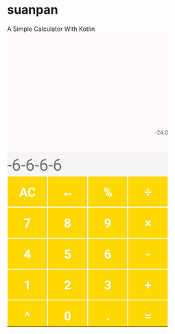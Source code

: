 # suanpan
 A Simple Calculator With Kotlin
 ![image](https://github.com/xidadetiankong/suanpan/blob/main/git.png?raw=true)
